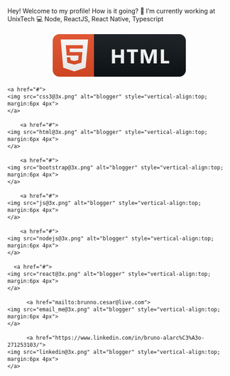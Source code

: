 

Hey! Welcome to my profile! How is it going? 
🚀 I’m currently working at UnixTech
💻 Node, ReactJS, React Native, Typescript

<p align="center">
    <a href="#">
    <img src="html@3x.png" alt="blogger" style="vertical-align:top; margin:6px 4px">
    </a> 
  
    <a href="#">
    <img src="css3@3x.png" alt="blogger" style="vertical-align:top; margin:6px 4px">
    </a> 
    
        <a href="#">
    <img src="html@3x.png" alt="blogger" style="vertical-align:top; margin:6px 4px">
    </a> 
    
        <a href="#">
    <img src="bootstrap@3x.png" alt="blogger" style="vertical-align:top; margin:6px 4px">
    </a> 
    
        <a href="#">
    <img src="js@3x.png" alt="blogger" style="vertical-align:top; margin:6px 4px">
    </a> 
    
        <a href="#">
    <img src="nodejs@3x.png" alt="blogger" style="vertical-align:top; margin:6px 4px">
    </a> 
    
      <a href="#">
    <img src="react@3x.png" alt="blogger" style="vertical-align:top; margin:6px 4px">
    </a> 
    
          <a href="mailto:brunno.cesar@live.com">
    <img src="email_me@3x.png" alt="blogger" style="vertical-align:top; margin:6px 4px">
    </a> 
    
          <a href="https://www.linkedin.com/in/bruno-alarc%C3%A3o-271253103/">
    <img src="linkedin@3x.png" alt="blogger" style="vertical-align:top; margin:6px 4px">
    </a> 
</p>
<!--
**brualarcao/brualarcao** is a ✨ _special_ ✨ repository because its `README.md` (this file) appears on your GitHub profile.

Here are some ideas to get you started:

- 🔭 I’m currently working on ...
- 🌱 I’m currently learning ...
- 👯 I’m looking to collaborate on ...
- 🤔 I’m looking for help with ...
- 💬 Ask me about ...
- 📫 How to reach me: ...
- 😄 Pronouns: ...
- ⚡ Fun fact: ...
-->
